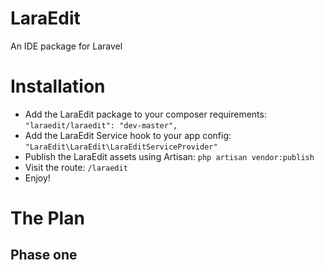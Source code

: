 # LaraEdit
An IDE package for Laravel

# Installation
- Add the LaraEdit package to your composer requirements:
  ``` "laraedit/laraedit": "dev-master", ```
- Add the LaraEdit Service hook to your app config:
  ``` "LaraEdit\LaraEdit\LaraEditServiceProvider" ```
- Publish the LaraEdit assets using Artisan:
  ``` php artisan vendor:publish ```
- Visit the route:
  ``` /laraedit ```
- Enjoy!

# The Plan

## Phase one


